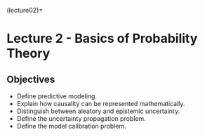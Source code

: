(lecture02)=
# Lecture 2 - Basics of Probability Theory

## Objectives
- Define predictive modeling.
- Explain how causality can be represented mathematically.
- Distinguish between aleatory and epistemic uncertainty.
- Define the uncertainty propagation problem.
- Define the model calibration problem.